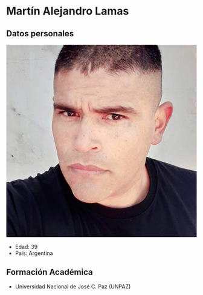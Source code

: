 # Martín Alejandro Lamas
## Datos personales

![este soy yo](./img/FB_IMG_1619451774970.jpg)

* Edad: 39
* País: Argentina

## Formación Académica

* Universidad Nacional de José C. Paz (UNPAZ)

